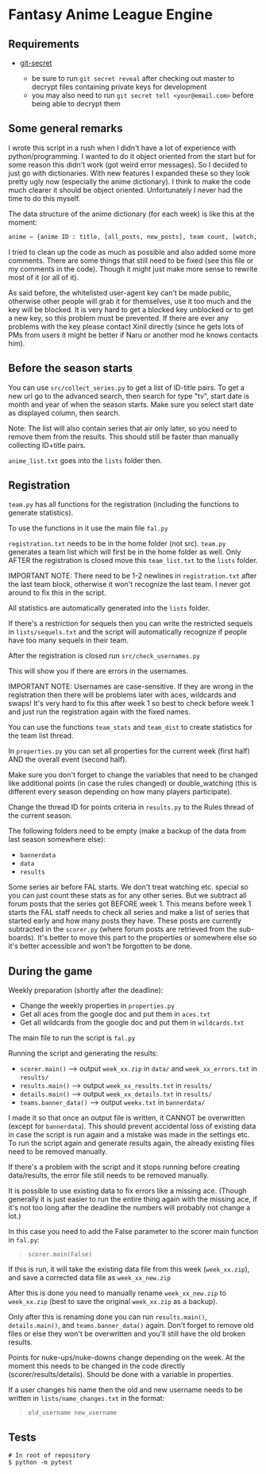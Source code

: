 # Fantasy Anime League Engine

## Requirements

* [git-secret](https://git-secret.io/)

  * be sure to run `git secret reveal` after checking out master to decrypt files containing private keys for development
  * you may also need to run `git secret tell <your@email.com>` before being able to decrypt them

## Some general remarks

I wrote this script in a rush when I didn't have a lot of experience with python/programming. I wanted to do it object oriented from the start but for some reason this didn't work (got weird error messages). So I decided to just go with dictionaries. With new features I expanded these so they look pretty ugly now (especially the anime dictionary). I think to make the code much clearer it should be object oriented. Unfortunately I never had the time to do this myself.

The data structure of the anime dictionary (for each week) is like this at the moment:

```python
anime = {anime ID : title, [all_posts, new_posts], team count, [watch, compl, drop, score, favs], [all_threads, new_threads], [[simulcasts], simulcast_score], license]}
```

I tried to clean up the code as much as possible and also added some more comments. There are some things that still need to be fixed (see this file or my comments in the code). Though it might just make more sense to rewrite most of it (or all of it).

As said before, the whitelisted user-agent key can't be made public, otherwise other people will grab it for themselves, use it too much and the key will be blocked. It is very hard to get a blocked key unblocked or to get a new key, so this problem must be prevented. If there are ever any problems with the key please contact Xinil directly (since he gets lots of PMs from users it might be better if Naru or another mod he knows contacts him).

## Before the season starts

You can use `src/collect_series.py` to get a list of ID-title pairs. To get a new url go to the advanced search, then search for type "tv", start date is month and year of when the season starts. Make sure you select start date as displayed column, then search.

Note: The list will also contain series that air only later, so you need to remove them from the results. This should still be faster than manually collecting ID+title pairs.

`anime_list.txt` goes into the `lists` folder then.

## Registration

`team.py` has all functions for the registration (including the functions to generate statistics).

To use the functions in it use the main file `fal.py`

`registration.txt` needs to be in the home folder (not src). `team.py` generates a team list which will first be in the home folder as well. Only AFTER the registration is closed move this `team_list.txt` to the `lists` folder.

IMPORTANT NOTE: There need to be 1-2 newlines in `registration.txt` after the last team block, otherwise it won't recognize the last team. I never got around to fix this in the script.

All statistics are automatically generated into the `lists` folder.

If there's a restriction for sequels then you can write the restricted sequels in `lists/sequels.txt` and the script will automatically recognize if people have too many sequels in their team.

After the registration is closed run `src/check_usernames.py`

This will show you if there are errors in the usernames.

IMPORTANT NOTE: Usernames are case-sensitive. If they are wrong in the registration then there will be problems later with aces, wildcards and swaps! It's very hard to fix this after week 1 so best to check before week 1 and just run the registration again with the fixed names.

You can use the functions `team_stats` and `team_dist` to create statistics for the team list thread.

In `properties.py` you can set all properties for the current week (first half) AND the overall event (second half).

Make sure you don't forget to change the variables that need to be changed like additional points (in case the rules changed) or double_watching (this is different every season depending on how many players participate).

Change the thread ID for points criteria in `results.py` to the Rules thread of the current season.

The following folders need to be empty (make a backup of the data from last season somewhere else):

* `bannerdata`
* `data`
* `results`

Some series air before FAL starts. We don't treat watching etc. special so you can just count these stats as for any other series. But we subtract all forum posts that the series got BEFORE week 1. This means before week 1 starts the FAL staff needs to check all series and make a list of series that started early and how many posts they have. These posts are currently subtracted in the `scorer.py` (where forum posts are retrieved from the sub-boards). It's better to move this part to the properties or somewhere else so it's better accessible and won't be forgotten to be done.

## During the game

Weekly preparation (shortly after the deadline):

* Change the weekly properties in `properties.py`
* Get all aces from the google doc and put them in `aces.txt`
* Get all wildcards from the google doc and put them in `wildcards.txt`

The main file to run the script is `fal.py`

Running the script and generating the results:

* `scorer.main()` --> output `week_xx.zip` in `data/` and `week_xx_errors.txt` in `results/`
* `results.main()` --> output `week_xx_results.txt` in `results/`
* `details.main()` --> output `week_xx_details.txt` in `results/`
* `teams.banner_data()` --> output `weekx.txt` in `bannerdata/`

I made it so that once an output file is written, it CANNOT be overwritten (except for `bannerdata`). This should prevent accidental loss of existing data in case the script is run again and a mistake was made in the settings etc. To run the script again and generate results again, the already existing files need to be removed manually.

If there's a problem with the script and it stops running before creating data/results, the error file still needs to be removed manually.

It is possible to use existing data to fix errors like a missing ace. (Though generally it is just easier to run the entire thing again with the missing ace, if it's not too long after the deadline the numbers will probably not change a lot.)

In this case you need to add the False parameter to the scorer main function in `fal.py`:

> `scorer.main(False)`

If this is run, it will take the existing data file from this week (`week_xx.zip`), and save a corrected data file as `week_xx_new.zip`

After this is done you need to manually rename `week_xx_new.zip` to `week_xx.zip` (best to save the original `week_xx.zip` as a backup).

Only after this is renaming done you can run `results.main()`, `details.main()`, and `teams.banner_data()` again. Don't forget to remove old files or else they won't be overwritten and you'll still have the old broken results.

Points for nuke-ups/nuke-downs change depending on the week. At the moment this needs to be changed in the code directly (scorer/results/details). Should be done with a variable in properties.

If a user changes his name then the old and new username needs to be written in `lists/name_changes.txt` in the format:

> `old_username new_username`

## Tests

```shell
# In root of repository
$ python -m pytest
```
